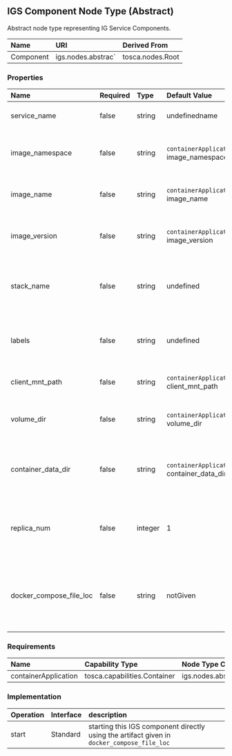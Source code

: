 
## IGS Component Node Type (Abstract)

Abstract node type representing IG Service Components.

| Name | URI | Derived From |
|:---- |:--- |:------------ |
| Component | igs.nodes.abstrac` | tosca.nodes.Root |

### Properties

| Name | Required | Type | Default Value | Description |
|:---- |:-------- |:---- |:----------  |:----------- |
| service_name | false | string | undefinedname  | name of IG service component |
| image_namespace | false | string | `containerApplication`'s image_namespace  | Namespace of the container app it's running |
| image_name | false | string | `containerApplication`'s image_name  | Name of the container app it's running |
| image_version | false | string | `containerApplication`'s image_version  | Version of the container app it's running |
| stack_name | false | string | undefined  | identifier of which set of deployment this Component belongs to |
| labels | false | string | undefined  | labels indicating which host machine it should runing on|
| client_mnt_path | false | string | `containerApplication`'s client_mnt_path  | root directory of storage |
| volume_dir | false | string |  `containerApplication`'s volume_dir | sub directory of storage for its container app|
| container_data_dir | false | string |  `containerApplication`'s container_data_dir | which data inside its container app needs to be volumed |
| replica_num | false | integer | 1  | how many replicas of container app should running in this IGS componennt |
| docker_compose_file_loc | false | string |  notGiven | location of the artifact defining how to run this component on certain platform |

### Requirements

| Name | Capability Type | Node Type Constraint | Relationship Type | Occurrences |
|:---- |:--------------- |:-------------------- |:----------------- |:------------|
| containerApplication | tosca.capabilities.Container | igs.nodes.abstract.ContainerApplication  | tosca.relationships.DependsOn | [0, 1] |

### Implementation

| Operation | Interface | description |
|:---- |:--------------- |:-------------------- |
| start | Standard | starting this IGS component directly using the artifact given in `docker_compose_file_loc` | tosca.relationships.DependsOn |